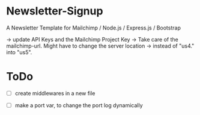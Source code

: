 # Newsletter-Signup
A Newsletter Template for Mailchimp / Node.js / Express.js / Bootstrap

-> update API Keys and the Mailchimp Project Key
-> Take care of the mailchimp-url. Might have to change the server location -> instead of "us4." into "us5".

# ToDo

* [ ] create middlewares in a new file
* [ ] make a port var, to change the port log dynamically

 
